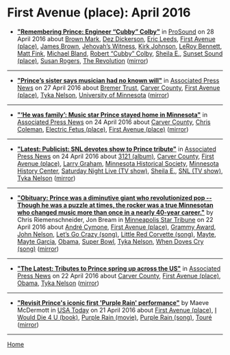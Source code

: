 # First Avenue (place): April 2016

 - [**"Remembering Prince: Engineer “Cubby” Colby"**](https://www.prosoundnetwork.com/business/remembering-prince-engineer-cubby-colby) in [ProSound](https://www.prosoundnetwork.com/) on 28 April 2016 about [Brown Mark](../../../topics/brown-mark/index.md), [Dez Dickerson](../../../topics/dez-dickerson/index.md), [Eric Leeds](../../../topics/eric-leeds/index.md), [First Avenue (place)](../../../topics/place/first-avenue/index.md), [James Brown](../../../topics/james-brown/index.md), [Jehovah’s Witness](../../../topics/jehovah-s-witness/index.md), [Kirk Johnson](../../../topics/kirk-johnson/index.md), [LeRoy Bennett](../../../topics/leroy-bennett/index.md), [Matt Fink](../../../topics/matt-fink/index.md), [Michael Bland](../../../topics/michael-bland/index.md), [Robert “Cubby” Colby](../../../topics/robert-cubby-colby/index.md), [Sheila E.](../../../topics/sheila-e/index.md), [Sunset Sound (place)](../../../topics/place/sunset-sound/index.md), [Susan Rogers](../../../topics/susan-rogers/index.md), [The Revolution](../../../topics/the-revolution/index.md) ([mirror](https://web.archive.org/web/*/https://www.prosoundnetwork.com/business/remembering-prince-engineer-cubby-colby))

----

 - [**"Prince’s sister says musician had no known will"**](https://apnews.com/b7bcc90e42904f679c07158bf5e851a3) in [Associated Press News](https://apnews.com/) on 27 April 2016 about [Bremer Trust](../../../topics/bremer-trust/index.md), [Carver County](../../../topics/carver-county/index.md), [First Avenue (place)](../../../topics/place/first-avenue/index.md), [Tyka Nelson](../../../topics/tyka-nelson/index.md), [University of Minnesota](../../../topics/university-of-minnesota/index.md) ([mirror](https://web.archive.org/web/*/https://apnews.com/b7bcc90e42904f679c07158bf5e851a3))

----

 - [**"‘He was family’: Music star Prince stayed home in Minnesota"**](https://apnews.com/00078308adec4acdbf4aa8e5fe8f8729) in [Associated Press News](https://apnews.com/) on 24 April 2016 about [Carver County](../../../topics/carver-county/index.md), [Chris Coleman](../../../topics/chris-coleman/index.md), [Electric Fetus (place)](../../../topics/place/electric-fetus/index.md), [First Avenue (place)](../../../topics/place/first-avenue/index.md) ([mirror](https://web.archive.org/web/*/https://apnews.com/00078308adec4acdbf4aa8e5fe8f8729))

----

 - [**"Latest: Publicist: SNL devotes show to Prince tribute"**](https://apnews.com/b57342f2b68447639ef7589c0caa9ee8) in [Associated Press News](https://apnews.com/) on 24 April 2016 about [3121 (album)](../../../topics/album/3121/index.md), [Carver County](../../../topics/carver-county/index.md), [First Avenue (place)](../../../topics/place/first-avenue/index.md), [Larry Graham](../../../topics/larry-graham/index.md), [Minnesota Historical Society](../../../topics/minnesota-historical-society/index.md), [Minnesota History Center](../../../topics/minnesota-history-center/index.md), [Saturday Night Live (TV show)](../../../topics/tv-show/saturday-night-live/index.md), [Sheila E.](../../../topics/sheila-e/index.md), [SNL (TV show)](../../../topics/tv-show/snl/index.md), [Tyka Nelson](../../../topics/tyka-nelson/index.md) ([mirror](https://web.archive.org/web/*/https://apnews.com/b57342f2b68447639ef7589c0caa9ee8))

----

 - [**"Obituary: Prince was a diminutive giant who revolutionized pop -- Though he was a puzzle at times, the rocker was a true Minnesotan who changed music more than once in a nearly 40-year career."**](http://www.startribune.com/jon-bream-prince-was-a-once-in-a-generation-artist-who-never-rested-on-his-laurels/376594221/) by Chris Riemenschneider, Jon Bream in [Minneapolis Star Tribune](http://www.startribune.com/) on 22 April 2016 about [André Cymone](../../../topics/andr-cymone/index.md), [First Avenue (place)](../../../topics/place/first-avenue/index.md), [Grammy Award](../../../topics/grammy-award/index.md), [John Nelson](../../../topics/john-nelson/index.md), [Let’s Go Crazy (song)](../../../topics/song/let-s-go-crazy/index.md), [Little Red Corvette (song)](../../../topics/song/little-red-corvette/index.md), [Mayte](../../../topics/mayte/index.md), [Mayte Garcia](../../../topics/mayte-garcia/index.md), [Obama](../../../topics/obama/index.md), [Super Bowl](../../../topics/super-bowl/index.md), [Tyka Nelson](../../../topics/tyka-nelson/index.md), [When Doves Cry (song)](../../../topics/song/when-doves-cry/index.md) ([mirror](https://web.archive.org/web/*/http://www.startribune.com/jon-bream-prince-was-a-once-in-a-generation-artist-who-never-rested-on-his-laurels/376594221/))

----

 - [**"The Latest: Tributes to Prince spring up across the US"**](https://apnews.com/debddfb333364e4091f0989c39458119) in [Associated Press News](https://apnews.com/) on 22 April 2016 about [Carver County](../../../topics/carver-county/index.md), [First Avenue (place)](../../../topics/place/first-avenue/index.md), [Obama](../../../topics/obama/index.md), [Tyka Nelson](../../../topics/tyka-nelson/index.md) ([mirror](https://web.archive.org/web/*/https://apnews.com/debddfb333364e4091f0989c39458119))

----

 - [**"Revisit Prince's iconic first 'Purple Rain' performance"**](https://usatoday.com/story/life/entertainthis/2016/04/21/prince-first-performance-purple-rain-video/83346434/) by Maeve McDermott in [USA Today](https://usatoday.com/) on 21 April 2016 about [First Avenue (place)](../../../topics/place/first-avenue/index.md), [I Would Die 4 U (book)](../../../topics/book/i-would-die-4-u/index.md), [Purple Rain (movie)](../../../topics/movie/purple-rain/index.md), [Purple Rain (song)](../../../topics/song/purple-rain/index.md), [Touré](../../../topics/tour/index.md) ([mirror](https://web.archive.org/web/*/https://usatoday.com/story/life/entertainthis/2016/04/21/prince-first-performance-purple-rain-video/83346434/))

----

[Home](./)

